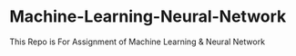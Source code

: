 # Machine-Learning-Neural-Network
This Repo is For Assignment of Machine Learning &amp; Neural Network
